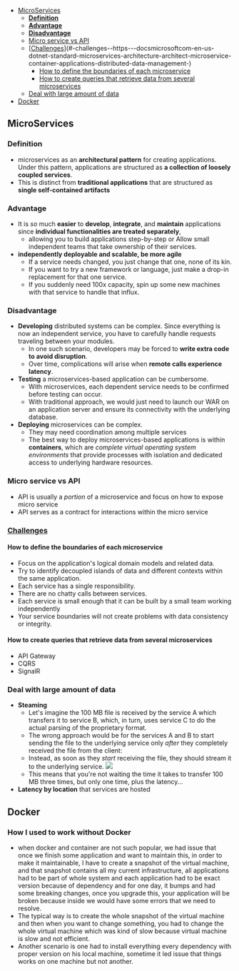 ﻿- [MicroServices](#microservices)
  * [**Definition**](#--definition--)
  * [**Advantage**](#--advantage--)
  * [**Disadvantage**](#--disadvantage--)
  * [Micro service vs API](#micro-service-vs-api)
  * [[Challenges](https://docs.microsoft.com/en-us/dotnet/standard/microservices-architecture/architect-microservice-container-applications/distributed-data-management)](#-challenges--https---docsmicrosoftcom-en-us-dotnet-standard-microservices-architecture-architect-microservice-container-applications-distributed-data-management-)
    + [How to define the boundaries of each microservice](#how-to-define-the-boundaries-of-each-microservice)
    + [How to create queries that retrieve data from several microservices](#how-to-create-queries-that-retrieve-data-from-several-microservices)
  * [Deal with large amount of data](#deal-with-large-amount-of-data)
- [Docker](#docker)

## MicroServices
### **Definition**
- microservices as an **architectural pattern** for creating applications. Under this pattern, applications are structured as **a collection of loosely coupled services**.
- This is distinct from **traditional applications** that are structured as **single self-contained artifacts**
### **Advantage**
- It is _so_ much **easier** to **develop**, **integrate**, and **maintain** applications since **individual functionalities are treated separately**, 
	- allowing you to build applications step-by-step or Allow small independent teams that take ownership of their services.
- **independently deployable and scalable, be more agile**
	- If a service needs changed, you just change that one, none of its kin. 
	- If you want to try a new framework or language, just make a drop-in replacement for that one service.
	- If you suddenly need 100x capacity, spin up some new machines with that service to handle that influx.
### **Disadvantage**
- **Developing** distributed systems can be complex. Since everything is now an independent service, you have to carefully handle requests traveling between your modules. 
	- In one such scenario, developers may be forced to **write extra code to avoid disruption**.
	- Over time, complications will arise when **remote calls experience latency**.
- **Testing** a microservices-based application can be cumbersome.
	- With microservices, each dependent service needs to be confirmed before testing can occur.
	- With traditional approach, we would just need to launch our WAR on an application server and ensure its connectivity with the underlying database.
- **Deploying** microservices can be complex.
	- They may need coordination among multiple services
	- The best way to deploy microservices-based applications is within **containers**, which are _complete virtual operating system environments_ that provide processes with isolation and dedicated access to underlying hardware resources.
### Micro service vs API
- API is usually a _portion_ of a microservice and focus on how to expose micro service
- API serves as a contract for interactions within the micro service
### [Challenges](https://docs.microsoft.com/en-us/dotnet/standard/microservices-architecture/architect-microservice-container-applications/distributed-data-management)
#### How to define the boundaries of each microservice
- Focus on the application's logical domain models and related data. 
- Try to identify decoupled islands of data and different contexts within the same application. 
- Each service has a single responsibility.
- There are no chatty calls between services.
- Each service is small enough that it can be built by a small team working independently
- Your service boundaries will not create problems with data consistency or integrity.
#### How to create queries that retrieve data from several microservices
- API Gateway
- CQRS
- SignalR
### Deal with large amount of data
- **Steaming**
	- Let's imagine the 100 MB file is received by the service A which transfers it to service B, which, in turn, uses service C to do the actual parsing of the proprietary format.
	- The wrong approach would be for the services A and B to start sending the file to the underlying service only  _after_  they completely received the file from the client:
	- Instead, as soon as they _start_ receiving the file, they should stream it to the underlying service.
![
](https://i.stack.imgur.com/MPEZQ.png)
	- This means that you're not waiting the time it takes to transfer 100 MB three times, but only one time, plus the latency...
- **Latency by location** that services are hosted


## Docker
### How I used to work without Docker
- when docker and container are not such popular, we had issue that once we finish some application and want to maintain this, in order to make it maintainable, I have to create a snapshot of the virtual machine, and that snapshot contains all my current infrastructure, all applications had to be part of whole system and each application had to be exact version because of dependency and for one day, it bumps and had some breaking changes, once you upgrade this, your application will be broken because inside we would have some errors that we need to resolve. 
- The typical way is to create the whole snapshot of the virtual machine and then when you want to change something, you had to change the whole virtual machine which was kind of slow because virtual machine is slow and not efficient.
- Another scenario is one had to install everything every dependency with proper version on his local machine, sometime it led issue that things works on one machine but not another.
<!--stackedit_data:
eyJoaXN0b3J5IjpbLTE1NTQ4MDgyMTVdfQ==
-->